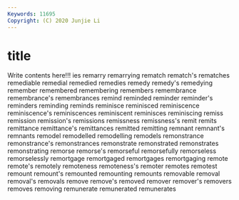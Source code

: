 ```yaml
---
Keywords: 11695
Copyright: (C) 2020 Junjie Li
---
```


# title

Write contents here!!!
ies 
remarry 
remarrying 
rematch 
rematch's 
rematches 
remediable 
remedial
remedied 
remedies 
remedy 
remedy's 
remedying 
remember 
remembered 
remembering 
remembers 
remembrance
remembrance's 
remembrances 
remind 
reminded 
reminder 
reminder's 
reminders 
reminding 
reminds 
reminisce
reminisced 
reminiscence 
reminiscence's 
reminiscences 
reminiscent 
reminisces 
reminiscing 
remiss 
remission 
remission's
remissions 
remissness 
remissness's 
remit 
remits 
remittance 
remittance's 
remittances 
remitted 
remitting
remnant 
remnant's 
remnants 
remodel 
remodelled 
remodelling 
remodels 
remonstrance 
remonstrance's 
remonstrances
remonstrate 
remonstrated 
remonstrates 
remonstrating 
remorse 
remorse's 
remorseful 
remorsefully 
remorseless 
remorselessly
remortgage 
remortgaged 
remortgages 
remortgaging 
remote 
remote's 
remotely 
remoteness 
remoteness's 
remoter
remotes 
remotest 
remount 
remount's 
remounted 
remounting 
remounts 
removable 
removal 
removal's
removals 
remove 
remove's 
removed 
remover 
remover's 
removers 
removes 
removing 
remunerate
remunerated 
remunerates 
